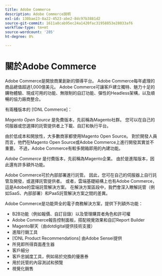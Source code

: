 ```yaml
---
title: Adobe Commerce
description: Adobe Commerce說明
exl-id: 130bae23-8a22-4523-abe2-8dc97b3881d2
source-git-commit: 1611a8cab95ec24a1420fac31958853e28033af6
workflow-type: tm+mt
source-wordcount: '285'
ht-degree: 0%

---
```


# 關於Adobe Commerce

Adobe Commerce是開放商業創新的領導平台。 Adobe Commerce每年處理的商品總值超過1,000億美元。 Adobe Commerce可讓客戶建立獨特、魅力十足的購物體驗、現成可用的功能、無限制的自訂功能、彈性的Headless架構，以及順暢的協力廠商整合。

有兩種版本的 [!DNL Commerce]：

_Magento Open Source_ 是免費版本，先前稱為Magento社群。 您可以在自己的伺服器或您選擇的託管提供者上下載、自訂和執行平台。

由於低成本和開放性，大多數商家都使用Magento Open Source。 對於開發人員而言，他們在Magento Open Source或Adobe Commerce上進行開發其實並不重要。 不過，Adobe Commerce有較多開箱即用的內建功能。

_Adobe Commerce_ 是付費版本，先前稱為Magento企業。 由於是進階版本，因此還有許多額外功能。

Adobe Commerce可於內部部署進行託管。 因此，您可在自己的伺服器上自行託管及開發，或選擇託管提供者。 或者，雲端基礎結構上也有Adobe Commerce，這是Adobe的雲端託管解決方案。 在解決方案區段中，我們會深入瞭解託管（例如SaaS、內部部署）和PaaS託管解決方案之間的差異。

Adobe Commerce是功能齊全的電子商務解決方案，提供下列額外功能：

- B2B功能（例如報價、自訂目錄）以及管理購買者角色和許可權
- Adobe Commerce報告控制面板，搭配視覺效果和自訂Report Builder
- Magento聊天（由dotdigital提供技術支援）
- 進階行銷工具
- [!DNL Product Recommendations] 由Adobe Sensei提供
- 所見即所得頁面產生器
- 客戶細分
- 客戶忠誠度工具，例如易於兌換的優惠券
- 用於託管的內容測試和預覽
- 視覺化銷售
